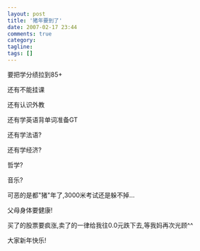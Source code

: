 ```yaml
---
layout: post
title: '猪年要到了'
date: 2007-02-17 23:44
comments: true
category:
tagline:
tags: []
---
```


要把学分绩拉到85+

还有不能挂课

还有认识外教

还有学英语背单词准备GT

还有学法语?

还有学经济?

哲学?

音乐?

可恶的是都"猪"年了,3000米考试还是躲不掉...

父母身体要健康!

买了的股票要疯涨,卖了的一律给我往0.0元跌下去,等我妈再次光顾^^

大家新年快乐!
